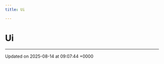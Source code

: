 ```yaml
---
title: Ui

---
```


# Ui








-------------------------------

Updated on 2025-08-14 at 09:07:44 +0000